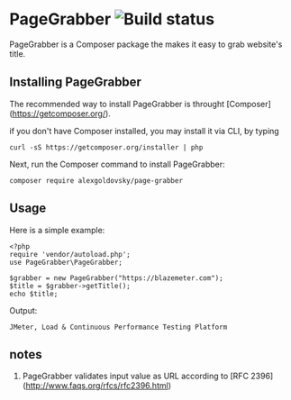 # PageGrabber ![Build status](https://img.shields.io/circleci/project/AlexGoldovsky/PageGrabber.svg)
PageGrabber is a Composer package the makes it easy to grab website's title.

## Installing PageGrabber
The recommended way to install PageGrabber is throught [Composer] (https://getcomposer.org/).

if you don't have Composer installed, you may install it via CLI, by typing
```
curl -sS https://getcomposer.org/installer | php
```
Next, run the Composer command to install PageGrabber:
```
composer require alexgoldovsky/page-grabber
```

## Usage

Here is a simple example:
```
<?php
require 'vendor/autoload.php';
use PageGrabber\PageGrabber;

$grabber = new PageGrabber("https://blazemeter.com");
$title = $grabber->getTitle();
echo $title;
```
Output:
```
JMeter, Load & Continuous Performance Testing Platform
```

## notes
1. PageGrabber validates input value as URL according to [RFC 2396] (http://www.faqs.org/rfcs/rfc2396.html)

